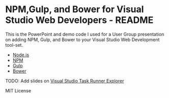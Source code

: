 # NPM,Gulp, and Bower for Visual Studio Web Developers - README #

This is the PowerPoint and demo code I used for a User Group presentation on adding NPM, Gulp, and Bower to your Visual Studio Web Development tool-set.

* [Node.js](https://nodejs.org)
* [NPM](https://www.npmjs.com)
* [Gulp](http://gulpjs.com)
* [Bower](http://bower.io)

TODO: Add slides on [Visual Studio Task Runner Explorer](https://visualstudiogallery.msdn.microsoft.com/8e1b4368-4afb-467a-bc13-9650572db708)


MIT License